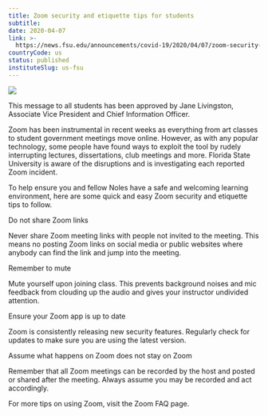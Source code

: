```yaml
---
title: Zoom security and etiquette tips for students
subtitle: 
date: 2020-04-07
link: >-
  https://news.fsu.edu/announcements/covid-19/2020/04/07/zoom-security-and-etiquette-tips-for-students/
countryCode: us
status: published
instituteSlug: us-fsu
---
```

![](https://news.fsu.edu/wp-content/uploads/fbrfg/apple-touch-icon.png)

This message to all students has been approved by Jane Livingston, Associate Vice President and Chief Information Officer.

Zoom has been instrumental in recent weeks as everything from art classes to student government meetings move online. However, as with any popular technology, some people have found ways to exploit the tool by rudely interrupting lectures, dissertations, club meetings and more. Florida State University is aware of the disruptions and is investigating each reported Zoom incident.

To help ensure you and fellow Noles have a safe and welcoming learning environment, here are some quick and easy Zoom security and etiquette tips to follow.

Do not share Zoom links

Never share Zoom meeting links with people not invited to the meeting. This means no posting Zoom links on social media or public websites where anybody can find the link and jump into the meeting.

Remember to mute

Mute yourself upon joining class. This prevents background noises and mic feedback from clouding up the audio and gives your instructor undivided attention.

Ensure your Zoom app is up to date

Zoom is consistently releasing new security features. Regularly check for updates to make sure you are using the latest version.

Assume what happens on Zoom does not stay on Zoom

Remember that all Zoom meetings can be recorded by the host and posted or shared after the meeting. Always assume you may be recorded and act accordingly.

For more tips on using Zoom, visit the Zoom FAQ page.